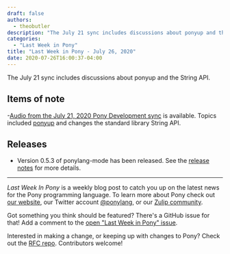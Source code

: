 ```yaml
---
draft: false
authors:
  - theobutler
description: "The July 21 sync includes discussions about ponyup and the String API."
categories:
  - "Last Week in Pony"
title: "Last Week in Pony - July 26, 2020"
date: 2020-07-26T16:00:37-04:00
---
```


The July 21 sync includes discussions about ponyup and the String API.
<!-- more -->

## Items of note

-[Audio from the July 21, 2020 Pony Development sync](https://vimeo.com/916249100) is available. Topics included [ponyup](https://github.com/ponylang/ponyup) and changes the standard library String API.

## Releases

- Version 0.5.3 of ponylang-mode has been released. See the [release notes](https://github.com/ponylang/ponylang-mode/releases/tag/0.5.3) for more details.

---

_Last Week In Pony_ is a weekly blog post to catch you up on the latest news for the Pony programming language. To learn more about Pony check out [our website](https://ponylang.io), our Twitter account [@ponylang](https://twitter.com/ponylang), or our [Zulip community](https://ponylang.zulipchat.com).

Got something you think should be featured? There's a GitHub issue for that! Add a comment to the [open "Last Week in Pony" issue](https://github.com/ponylang/ponylang.github.io/issues?q=is%3Aissue+is%3Aopen+label%3Alast-week-in-pony).

Interested in making a change, or keeping up with changes to Pony? Check out the [RFC repo](https://github.com/ponylang/rfcs). Contributors welcome!
